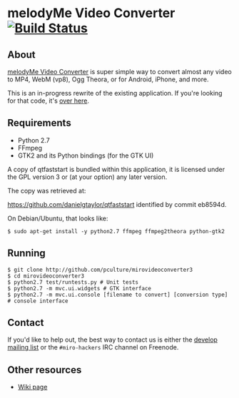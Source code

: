 # melodyMe Video Converter [![Build Status](https://secure.travis-ci.org/pculture/mirovideoconverter3.png)](http://travis-ci.org/pculture/mirovideoconverter3) #

## About ##

[melodyMe Video Converter](http://www.mirovideoconverter.com) is super simple way to convert almost any video to MP4, WebM (vp8), Ogg Theora, or for Android, iPhone, and more.

This is an in-progress rewrite of the existing application.  If you're looking for that code, it's [over here](http://github.com/pculture/mirovideoconverter).

## Requirements ##

* Python 2.7
* FFmpeg
* GTK2 and its Python bindings (for the GTK UI)

A copy of qtfaststart is bundled within this application, it is licensed
under the GPL version 3 or (at your option) any later version.

The copy was retrieved at:

https://github.com/danielgtaylor/qtfaststart identified by commit eb8594d.

On Debian/Ubuntu, that looks like:

    $ sudo apt-get install -y python2.7 ffmpeg ffmpeg2theora python-gtk2

## Running ##

    $ git clone http://github.com/pculture/mirovideoconverter3
    $ cd mirovideoconverter3
    $ python2.7 test/runtests.py # Unit tests
    $ python2.7 -m mvc.ui.widgets # GTK interface
    $ python2.7 -m mvc.ui.console [filename to convert] [conversion type] # console interface

## Contact ##

If you'd like to help out, the best way to contact us is either the [develop mailing list](http://mailman.pculture.org/listinfo/develop) or the `#miro-hackers` IRC channel on Freenode.

## Other resources ##

* [Wiki page](http://develop.participatoryculture.org/index.php/MVCStart/MVC3Overhaul)
